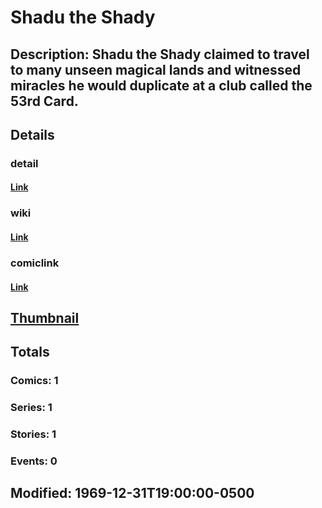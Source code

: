 # Shadu the Shady
## Description: Shadu the Shady claimed to travel to many unseen magical lands and witnessed miracles he would duplicate at a club called the 53rd Card.
## Details
### detail
#### [Link](http://marvel.com/characters/2061/shadu_the_shady?utm_campaign=apiRef&utm_source=225578a89fc76f3d20fbffda5d17a88d)
### wiki
#### [Link](http://marvel.com/universe/Shadu_the_Shady?utm_campaign=apiRef&utm_source=225578a89fc76f3d20fbffda5d17a88d)
### comiclink
#### [Link](http://marvel.com/comics/characters/1011406/shadu_the_shady?utm_campaign=apiRef&utm_source=225578a89fc76f3d20fbffda5d17a88d)
## [Thumbnail](http://i.annihil.us/u/prod/marvel/i/mg/5/50/4c002e2a04c75.jpg)
## Totals
### Comics: 1
### Series: 1
### Stories: 1
### Events: 0
## Modified: 1969-12-31T19:00:00-0500